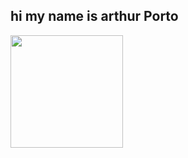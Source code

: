 ## hi my name is arthur Porto

<div>
  <a href="https://github.com/portoDEV">
  <img height="180em" src="https://github-readme-stats.vercel.app/api?username=portoDEV&show_icons=true&hide=contribs,prs&cache_seconds=86400&theme=dark"/>
    </div>
